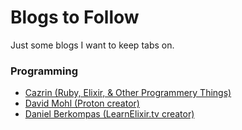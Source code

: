 # Blogs to Follow

Just some blogs I want to keep tabs on.

### Programming
- [Cazrin (Ruby, Elixir, & Other Programmery Things)](http://cazrin.net/)
- [David Mohl (Proton creator)](https://dvcrn.github.io/)
- [Daniel Berkompas (LearnElixir.tv creator)](http://blog.danielberkompas.com/)
